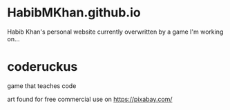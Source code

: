 # HabibMKhan.github.io
Habib Khan's personal website currently overwritten by a game I'm working on...

# coderuckus
game that teaches code

art found for free commercial use on https://pixabay.com/
